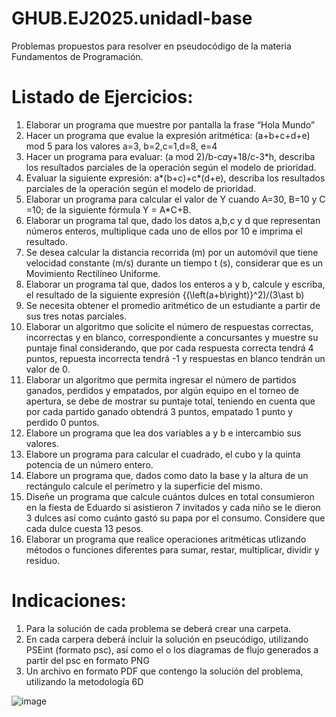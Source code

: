 # GHUB.EJ2025.unidadI-base
Problemas propuestos para resolver en pseudocódigo de la materia Fundamentos de Programación.

# Listado de Ejercicios:
1. Elaborar un programa que muestre por pantalla la frase “Hola Mundo”
2. Hacer un programa que evalue la expresión aritmética: (a+b+c+d+e) mod 5 para los valores a=3, b=2,c=1,d=8, e=4
3. Hacer un programa para evaluar: (a mod 2)/b-c*a*y+18/c-3*h, describa los resultados parciales de la operación según el modelo de prioridad.
4. Evaluar la siguiente expresión: a*(b+c)+c*(d+e), describa los resultados parciales de la operación según el modelo de prioridad.
5. Elaborar un programa para calcular el valor de Y cuando A=30, B=10 y C =10; de la siguiente fórmula Y = A*C+B. 
6. Elaborar un programa tal que, dado los datos a,b,c y d que representan números enteros, multiplique cada uno de ellos por 10 e imprima el resultado.
7. Se desea calcular la distancia recorrida (m) por un automóvil que tiene velocidad constante (m/s) durante un tiempo t (s), considerar que es un Movimiento Rectilíneo Uniforme.
8. Elaborar un programa tal que, dados los enteros a y b, calcule y escriba, el resultado de la siguiente expresión {(\left(a+b\right)}^2)/(3\ast b) 
9. Se necesita obtener el promedio aritmético de un estudiante a partir de sus tres notas parciales.
10. Elaborar un algoritmo que solicite el número de respuestas correctas, incorrectas y en blanco, correspondiente a concursantes y muestre su puntaje final considerando, que por cada respuesta correcta tendrá 4 puntos, repuesta incorrecta tendrá -1 y respuestas en blanco tendrán un valor de 0.
11. Elaborar un algoritmo que permita ingresar el número de partidos ganados, perdidos y empatados, por algún equipo en el torneo de apertura, se debe de mostrar su puntaje total, teniendo en cuenta que por cada partido ganado obtendrá 3 puntos, empatado 1 punto y perdido 0 puntos.
12. Elabore un programa que lea dos variables a y b e intercambio sus valores.
13. Elabore un programa para calcular el cuadrado, el cubo y la quinta potencia de un número entero.
14. Elabore un programa que, dados como dato la base y la altura de un rectángulo calcule el perímetro y la superficie del mismo.
15. Diseñe un programa que calcule cuántos dulces en total consumieron en la fiesta de Eduardo si asistieron 7 invitados y cada niño se le dieron 3 dulces así como  cuánto gastó su papa por el consumo. Considere que cada dulce cuesta 13 pesos.
16. Elaborar un programa que realice  operaciones aritméticas utlizando métodos o funciones  diferentes para sumar, restar, multiplicar, dividir y residuo.

# Indicaciones:
1. Para la solución de cada problema se deberá crear una carpeta.
2. En cada carpera deberá incluir la solución en pseucódigo, utilizando PSEint (formato psc), así como el o los diagramas de flujo generados a partir del psc en formato PNG 
3. Un archivo en formato PDF que contengo la solución del problema, utilizando la metodología 6D

![image](https://github.com/user-attachments/assets/2bcfc5a3-6a95-4a6b-82c5-6bc6146fc17c)

